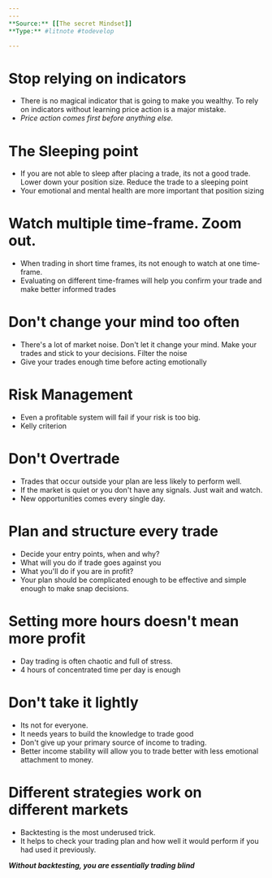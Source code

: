 ```yaml
---
---
**Source:** [[The secret Mindset]]
**Type:** #litnote #todevelop 

---
```

# Stop relying on indicators
- There is no magical indicator that is going to make you wealthy. To rely on indicators without learning price action is a major mistake.
- *Price action comes first before anything else.*

# The Sleeping point
- If you are not able to sleep after placing a trade, its not a good trade. Lower down your position size. Reduce the trade to a sleeping point
- Your emotional and mental health are more important that position sizing
# Watch multiple time-frame. Zoom out.
- When trading in short time frames, its not enough to watch at one time-frame.
- Evaluating on different time-frames will help you confirm your trade and make better informed trades
#  Don't change your mind too often
- There's a lot of market noise. Don't let it change your mind. Make your trades and stick to your decisions. Filter the noise
- Give your trades enough time before acting emotionally

# Risk Management
- Even a profitable system will fail if your risk is too big.
- Kelly criterion

# Don't Overtrade
- Trades that occur outside your plan are less likely to perform well.
- If the market is quiet or you don't have any signals. Just wait and watch. 
- New opportunities comes every single day.

# Plan and structure every trade
- Decide your entry points, when and why?
- What will you do if trade goes against you
- What you'll do if you are in profit?
- Your plan should be complicated enough to be effective and simple enough to make snap decisions.
 
# Setting more hours doesn't mean more profit
- Day trading is often chaotic and full of stress.
- 4 hours of concentrated time per day is enough

# Don't take it lightly
- Its not for everyone. 
- It needs years to build the knowledge to trade good
- Don't give up your primary source of income to trading.
- Better income stability will allow you to trade better with less emotional attachment to money.


# Different strategies work on different markets
- Backtesting is the most underused trick.
- It helps to check your trading plan and how well it would perform if you had used it previously.

***Without backtesting, you are essentially trading blind***